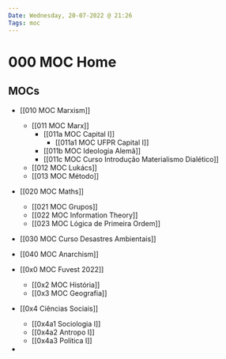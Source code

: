 ```yaml
---
Date: Wednesday, 20-07-2022 @ 21:26
Tags: moc 
---
```

# 000 MOC Home

## MOCs
- [[010 MOC Marxism]]
	- [[011 MOC Marx]]
		- [[011a MOC Capital I]]
			- [[011a1 MOC UFPR Capital I]]
		- [[011b MOC Ideologia Alemã]]
		- [[011c MOC Curso Introdução Materialismo Dialético]]
	- [[012 MOC Lukács]]
	- [[013 MOC Método]]
- [[020 MOC Maths]]
	- [[021 MOC Grupos]]
	- [[022 MOC Information Theory]]
	- [[023 MOC Lógica de Primeira Ordem]]
- [[030 MOC Curso Desastres Ambientais]]
- [[040 MOC Anarchism]]

- [[0x0 MOC Fuvest 2022]]
	- [[0x2 MOC História]]
	- [[0x3 MOC Geografia]]
- [[0x4 Ciências Sociais]]
	- [[0x4a1 Sociologia I]]
	- [[0x4a2 Antropo I]]
	- [[0x4a3 Política I]]
- 